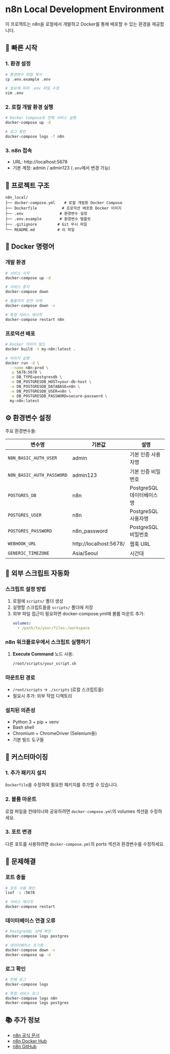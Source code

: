 # n8n Local Development Environment

이 프로젝트는 n8n을 로컬에서 개발하고 Docker를 통해 배포할 수 있는 환경을 제공합니다.

## 🚀 빠른 시작

### 1. 환경 설정
```bash
# 환경변수 파일 복사
cp .env.example .env

# 필요에 따라 .env 파일 수정
vim .env
```

### 2. 로컬 개발 환경 실행
```bash
# Docker Compose로 전체 서비스 실행
docker-compose up -d

# 로그 확인
docker-compose logs -f n8n
```

### 3. n8n 접속
- URL: http://localhost:5678
- 기본 계정: admin / admin123 (`.env`에서 변경 가능)

## 📁 프로젝트 구조

```
n8n_local/
├── docker-compose.yml    # 로컬 개발용 Docker Compose
├── Dockerfile           # 프로덕션 배포용 Docker 이미지
├── .env                # 환경변수 설정
├── .env.example        # 환경변수 템플릿
├── .gitignore         # Git 무시 파일
└── README.md          # 이 파일
```

## 🐳 Docker 명령어

### 개발 환경
```bash
# 서비스 시작
docker-compose up -d

# 서비스 중지
docker-compose down

# 볼륨까지 완전 삭제
docker-compose down -v

# 특정 서비스 재시작
docker-compose restart n8n
```

### 프로덕션 배포
```bash
# Docker 이미지 빌드
docker build -t my-n8n:latest .

# 이미지 실행
docker run -d \
  --name n8n-prod \
  -p 5678:5678 \
  -e DB_TYPE=postgresdb \
  -e DB_POSTGRESDB_HOST=your-db-host \
  -e DB_POSTGRESDB_DATABASE=n8n \
  -e DB_POSTGRESDB_USER=n8n \
  -e DB_POSTGRESDB_PASSWORD=secure-password \
  my-n8n:latest
```

## ⚙️ 환경변수 설정

주요 환경변수들:

| 변수명 | 기본값 | 설명 |
|--------|--------|------|
| `N8N_BASIC_AUTH_USER` | admin | 기본 인증 사용자명 |
| `N8N_BASIC_AUTH_PASSWORD` | admin123 | 기본 인증 비밀번호 |
| `POSTGRES_DB` | n8n | PostgreSQL 데이터베이스명 |
| `POSTGRES_USER` | n8n | PostgreSQL 사용자명 |
| `POSTGRES_PASSWORD` | n8n_password | PostgreSQL 비밀번호 |
| `WEBHOOK_URL` | http://localhost:5678/ | 웹훅 URL |
| `GENERIC_TIMEZONE` | Asia/Seoul | 시간대 |

## 🤖 외부 스크립트 자동화

### 스크립트 설정 방법

1. 로컬에 `scripts/` 폴더 생성
2. 실행할 스크립트들을 `scripts/` 폴더에 저장
3. 외부 파일 접근이 필요하면 docker-compose.yml에 볼륨 마운트 추가:
   ```yaml
   volumes:
     - /path/to/your/files:/workspace
   ```

### n8n 워크플로우에서 스크립트 실행하기

1. **Execute Command** 노드 사용:
   ```bash
   /root/scripts/your_script.sh
   ```

### 마운트된 경로
- `/root/scripts` → `./scripts` (로컬 스크립트들)
- 필요시 추가: 외부 작업 디렉토리

### 설치된 의존성
- Python 3 + pip + venv
- Bash shell
- Chromium + ChromeDriver (Selenium용)
- 기본 빌드 도구들

## 🔧 커스터마이징

### 1. 추가 패키지 설치
`Dockerfile`을 수정하여 필요한 패키지를 추가할 수 있습니다.

### 2. 볼륨 마운트
로컬 파일을 컨테이너와 공유하려면 `docker-compose.yml`의 volumes 섹션을 수정하세요.

### 3. 포트 변경
다른 포트를 사용하려면 `docker-compose.yml`의 ports 섹션과 환경변수를 수정하세요.

## 🐛 문제해결

### 포트 충돌
```bash
# 포트 사용 확인
lsof -i :5678

# 서비스 재시작
docker-compose restart
```

### 데이터베이스 연결 오류
```bash
# PostgreSQL 상태 확인
docker-compose logs postgres

# 데이터베이스 초기화
docker-compose down -v
docker-compose up -d
```

### 로그 확인
```bash
# 전체 로그
docker-compose logs

# 특정 서비스 로그
docker-compose logs n8n
docker-compose logs postgres
```

## 📚 추가 정보

- [n8n 공식 문서](https://docs.n8n.io/)
- [n8n Docker Hub](https://hub.docker.com/r/n8nio/n8n)
- [n8n GitHub](https://github.com/n8n-io/n8n)